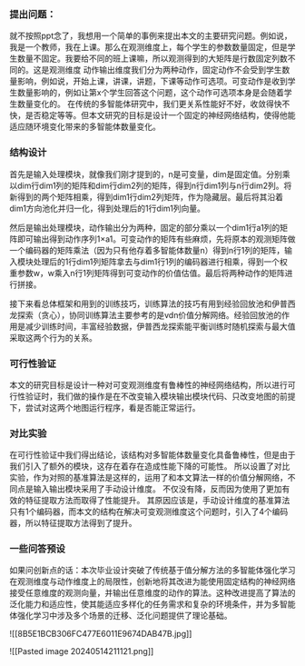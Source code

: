 ### 提出问题：
就不按照ppt念了，我想用一个简单的事例来提出本文的主要研究问题。例如说，我是一个教师，我在上课。那么在观测维度上，每个学生的参数数量固定，但是学生数量不固定。我要给不同的班上课嘛，所以观测得到的大矩阵是行数固定列数不同的。这是观测维度
动作输出维度我们分为两种动作，固定动作不会受到学生数量影响，例如说，开始上课，讲课，讲题，下课等动作可选项。可变动作是收到学生数量影响的，例如让第x个学生回答这个问题，这个动作可选项本身是会随着学生数量变化的。
在传统的多智能体研究中，我们更关系性能好不好，收敛得快不快，是否稳定等等。但本文研究的目标是设计一个固定的神经网络结构，使得他能适应随环境变化带来的多智能体数量变化。

### 结构设计
首先是输入处理模块，就像我们刚才提到的，n是可变量，dim是固定值。分别乘以dim行dim1列的矩阵和dim行dim2列的矩阵，得到n行dim1列与n行dim2列。将新得到的两个矩阵相乘，得到dim1行dim2列矩阵，作为隐藏层。最后将其沿着dim1方向池化并归一化，得到处理后的1行dim1列向量。

然后是输出处理模块，动作输出分为两种，固定的部分乘以一个dim1行a1列的矩阵即可输出得到动作序列1×a1。可变动作的矩阵有些麻烦，先将原本的观测矩阵做一个编码器的矩阵乘法（因为只有他存着多智能体数量n）得到n行1列的矩阵，输入模块处理后的1行dim1列矩阵拿去与dim1行1列的编码器进行相乘，得到一个权重参数w，w乘入n行1列矩阵得到可变动作的价值估值。最后将两种动作的矩阵进行拼接。

接下来看总体框架和用到的训练技巧，训练算法的技巧有用到经验回放池和伊普西龙探索（贪心），协同训练算法主要参考的是vdn价值分解网络。经验回放池的作用是减少训练时间，丰富经验数据，伊普西龙探索能平衡训练时随机探索与最大值采取这两个行为的关系。
### 可行性验证

本文的研究目标是设计一种对可变观测维度有鲁棒性的神经网络结构，所以进行可行性验证时，我们做的操作是在不改变输入模块输出模块代码、只改变地图的前提下，尝试对这两个地图运行程序，看是否能正常运行。

### 对比实验
在可行性验证中我们得出结论，该结构对多智能体数量变化具备鲁棒性，但是由于我们引入了额外的模块，这存在着存在造成性能下降的可能性。
所以设置了对比实验，作为对照的基准算法是这样的，运用了和本文算法一样的价值分解网络，不同点是输入输出模块采用了手动设计维度。
不仅没有降，反而因为使用了更加有效的特征提取方法而取得了性能提升。
其原因应该是，手动设计维度的基准算法只有1个编码器，而本文的结构在解决可变观测维度这个问题时，引入了4个编码器，所以特征提取方法得到了提升。

### 一些问答预设

如果问创新点的话：本次毕业设计突破了传统基于值分解方法的多智能体强化学习在观测维度与动作维度上的局限性，创新地将其改进为能使用固定结构的神经网络接受任意维度的观测向量，并输出任意维度的动作的算法。这种改进提高了算法的泛化能力和适应性，使其能适应多样化的任务需求和复杂的环境条件，并为多智能体强化学习中涉及多个场景的迁移、泛化问题提供了理论基础。


![[8B5E1BCB306FC477E6011E9674DAB47B.jpg]]

![[Pasted image 20240514211121.png]]